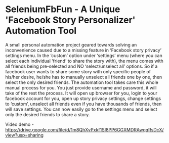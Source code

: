 # SeleniumFbFun - A Unique 'Facebook Story Personalizer' Automation Tool

A small personal automation project geared towards solving an inconvenience caused due to a missing feature in ‘Facebook story privacy’ settings menu. In the ‘custom’ option under ‘settings’ menu (where you can select each individual ‘friend’ to share the story with), the menu comes with all friends being pre-selected and NO ‘select/unselect all’ options. So if a facebook user wants to share some story with only specific people of his/her desire, he/she has to manually unselect all friends one by one, then select the only desired friends. The automation tool takes care this whole manual process for you. You just provide username and password, it will take of the rest the process. It will open up browser for you, login to your facebook account for you, open up story privacy settings, change settings to ‘custom’, unselect all friends even if you have thousands of friends, then will save settings. You can now easily go to the settings menu and select only the desired friends to share a story.

Video demo - https://drive.google.com/file/d/1m8QhXvPxkf1SI8PP6GGXMDRAwqqRsDcX/view?usp=sharing

